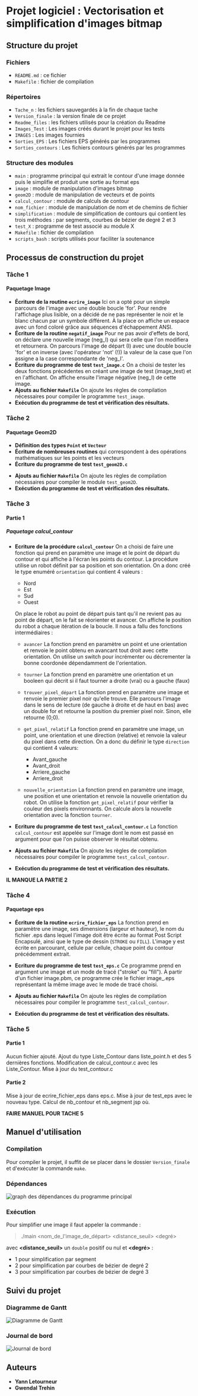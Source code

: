 # Projet logiciel : Vectorisation et simplification d'images bitmap

## Structure du projet

### Fichiers

- `README.md` : ce fichier
- `Makefile` : fichier de compilation

### Répertoires

- `Tache_n` : les fichiers sauvegardés à la fin de chaque tache
- `Version_finale` : la version finale de ce projet
- `Readme_files` : les fichiers utilisés pour la création du Readme
- `Images_Test` : Les images créés durant le projet pour les tests
- `IMAGES` : Les images fournies
- `Sorties_EPS` : Les fichiers EPS générés par les programmes
- `Sorties_contours` : Les fichiers contours générés par les programmes

### Structure des modules

- `main` : programme principal qui extrait le contour d'une image donnée puis le simplifie et produit une sortie au format eps
- `image` : module de manipulation d'images bitmap
- `geom2D` : module de manipulation de vecteurs et de points
- `calcul_contour` : module de calculs de contour
- `nom_fichier` : module de manipulation de nom et de chemins de fichier
- `simplification` : module de simplification de contours qui contient les trois méthodes : par segments, courbes de bézier de degré 2 et 3
- `test_X` : programme de test associé au module X
- `Makefile` : fichier de compilation
- `scripts_bash` : scripts utilisés pour faciliter la soutenance

## Processus de construction du projet

### Tâche 1

#### Paquetage Image

- **Écriture de la routine `ecrire_image`**
  Ici on a opté pour un simple parcours de l'image avec une double boucle 'for'.
  Pour rendre l'affichage plus lisible, on a décidé de ne pas représenter le noir et le blanc chacun par un symbole différent. À la place on affiche un espace avec un fond coloré grâce aux séquences d'échappement ANSI.
- **Écriture de la routine `negatif_image`**
  Pour ne pas avoir d'effets de bord, on déclare une nouvelle image (neg_I) qui sera celle que l'on modifiera et retournera. On parcours l'image de départ (I) avec une double boucle 'for' et on inverse (avec l'opérateur 'not' (!)) la valeur de la case que l'on assigne a la case correspondante de 'neg_I'.
- **Écriture du programme de test `test_image.c`**
  On a choisi de tester les deux fonctions précédentes en créant une image de test (image_test) et en l'affichant. On affiche ensuite l'image négative (neg_I) de cette image.
- **Ajouts au fichier `Makefile`**
  On ajoute les règles de compilation nécessaires pour compiler le programme `test_image`.
- **Exécution du programme de test et vérification des résultats.**

### Tâche 2

#### Paquetage Geom2D

- **Définition des types `Point` et `Vecteur`**
- **Écriture de nombreuses routines** qui correspondent à des opérations mathématiques sur les points et les vecteurs
- **Écriture du programme de test `test_geom2D.c`**
<!--TODO : revoir le fichier de test et l'expliquer-->
- **Ajouts au fichier `Makefile`**
  On ajoute les règles de compilation nécessaires pour compiler le module `test_geom2D`.
- **Exécution du programme de test et vérification des résultats.**

### Tâche 3

#### Partie 1

##### Paquetage calcul_contour

- **Ecriture de la procédure `calcul_contour`**
  On a choisi de faire une fonction qui prend en paramètre une image et le point de départ du contour et qui affiche à l'écran les points du contour.
  La procédure utilise un robot définit par sa position et son orientation.
  On a donc créé le type enuméré `orientation` qui contient 4 valeurs :

  - Nord
  - Est
  - Sud
  - Ouest

  On place le robot au point de départ puis tant qu'il ne revient pas au point de départ, on le fait se réorienter et avancer. On affiche le position du robot a chaque itération de la boucle.
  Il nous a fallu des fonctions intermédiaires :

  - `avancer`
    La fonction prend en paramètre un point et une orientation et renvoie le point obtenu en avancant tout droit avec cette orientation.
    On utilise un switch pour incrémenter ou décrementer la bonne coordonée dépendamment de l'orientation.
  - `tourner`
    La fonction prend en paramètre une orientation et un booleen qui décrit si il faut tourner a droite (vrai) ou a gauche (faux)
  - `trouver_pixel_départ`
    La fonction prend en paramètre une image et renvoie le premier pixel noir qu'elle trouve.
    Elle parcours l'image dans le sens de lecture (de gauche à droite et de haut en bas) avec un double for et retourne la position du premier pixel noir. Sinon, elle retourne (0;0).
  - `get_pixel_relatif`
    La fonction prend en paramètre une image, un point, une orientation et une direction (relative) et renvoie la valeur du pixel dans cette direction.
    On a donc du définir le type `direction` qui contient 4 valeurs:
    - Avant_gauche
    - Avant_droit
    - Arriere_gauche
    - Arriere_droit

  - `nouvelle_orientation`
    La fonction prend en paramètre une image, une position et une orientation et renvoie la nouvelle orientation du robot.
    On utilise la fonction `get_pixel_relatif` pour vérifier la couleur des pixels environnants. On calcule alors la nouvelle orientation avec la fonction `tourner`.

- **Ecriture du programme de test `test_calcul_contour.c`**
  La fonction `calcul_contour` est appelée sur l'image dont le nom est passé en argument pour que l'on puisse observer le résultat obtenu.
- **Ajouts au fichier `Makefile`**
  On ajoute les règles de compilation nécessaires pour compiler le programme `test_calcul_contour`.
- **Exécution du programme de test et vérification des résultats.**


**IL MANQUE LA PARTIE 2**


### Tâche 4

#### Paquetage eps

- **Écriture de la routine `ecrire_fichier_eps`**
La fonction prend en paramètre une image, ses dimensions (largeur et hauteur), le nom du fichier .eps dans lequel l'image doit être écrite au format Post Script Encapsulé, ainsi que le type de dessin (`STROKE` ou `FILL`).
L'image y est écrite en parcourant, cellule par cellule, chaque point du contour précédemment extrait.

- **Ecriture du programme de test `test_eps.c`** Ce programme prend en argument une image et un mode de tracé ("stroke" ou "fill"). À partir d'un fichier image.pbm, ce programme crée le fichier image_<mode>.eps représentant la même image avec le mode de tracé choisi.

- **Ajouts au fichier `Makefile`**
  On ajoute les règles de compilation nécessaires pour compiler le programme `test_calcul_contour`.
- **Exécution du programme de test et vérification des résultats.**

  
### Tâche 5

#### Partie 1
  
Aucun fichier ajouté. Ajout du type Liste_Contour dans liste_point.h et des 5 dernières fonctions.
Modification de calcul_contour.c avec les Liste_Contour.
Mise à jour du test_contour.c
  
#### Partie 2  
  
Mise à jour de ecrire_fichier_eps dans eps.c. Mise à jour de test_eps avec le nouveau type.
Calcul de nb_contour et nb_segment jsp où.
  
**FAIRE MANUEL POUR TACHE 5**
  
  
## Manuel d'utilisation

### Compilation

Pour compiler le projet, il suffit de se placer dans le dossier `Version_finale` et d'exécuter la commande `make`.

### Dépendances

![graph des dépendances du programme principal](Readme_files/Dependances_main.png)

### Exécution

Pour simplifier une image il faut appeler la commande :

> ./main <nom_de_l'image_de_départ> <distance_seuil> <degré>

avec **<distance_seuil>** un `double` positif ou nul et **<degré>** :

- 1 pour simplification par segment
- 2 pour simplification par courbes de bézier de degré 2
- 3 pour simplification par courbes de bézier de degré 3

## Suivi du projet

### Diagramme de Gantt

![Diagramme de Gantt](Readme_files/Diagramme_de_Gantt.png)

### Journal de bord

![Journal de bord](Readme_files/Journal_de_Bord.png)

## Auteurs

- **Yann Letourneur**
- **Gwendal Trehin**
